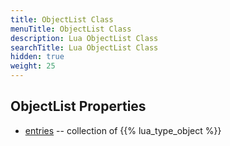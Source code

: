 ```yaml
---
title: ObjectList Class
menuTitle: ObjectList Class
description: Lua ObjectList Class
searchTitle: Lua ObjectList Class
hidden: true
weight: 25
---
```


## ObjectList Properties
- [entries](entries) -- collection of {{% lua_type_object %}}